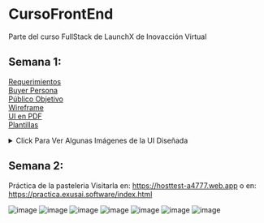 # CursoFrontEnd
Parte del curso FullStack de LaunchX de Inovacción Virtual
## Semana 1:
[Requerimientos](https://github.com/Exusai/CursoFrontEnd/blob/master/01-Intro/Requerimientos%20Abogabot.pdf)\
[Buyer Persona](https://github.com/Exusai/CursoFrontEnd/blob/master/01-Intro/Buyer%20Persona.pdf)\
[Público Objetivo](https://github.com/Exusai/CursoFrontEnd/blob/master/01-Intro/Target%20Audience.pdf)\
[Wireframe](https://github.com/Exusai/CursoFrontEnd/blob/master/01-Intro/WireFrame%20Abogabot.pdf)\
[UI en PDF](https://github.com/Exusai/CursoFrontEnd/blob/master/01-Intro/Abogabot%20UI.pdf)\
[Plantillas](https://github.com/Exusai/CursoFrontEnd/tree/master/01-Intro/Plantillas)
<details>
  <summary>Click Para Ver Algunas Imágenes de la UI Diseñada</summary>
  <p align="center">
    <img src="https://user-images.githubusercontent.com/47704357/156059263-cfe894cd-2e5e-4f43-bd84-3b42888883e9.png">
  </p>
  <p align="center">
    <img src="https://user-images.githubusercontent.com/47704357/156060209-730d497c-799e-44cd-a5c4-2ca48074ec8b.png">
  </p>
  <p align="center">
    <img src="https://user-images.githubusercontent.com/47704357/156060396-aef9ca2c-c849-4d77-9f0b-564ec1050d55.png">
  </p>
  <p align="center">
    <img src="https://user-images.githubusercontent.com/47704357/156060285-2267d7ad-6d25-45be-9e02-bf8f9443bac7.png">
  </p>
  <p align="center">
    <img src="https://user-images.githubusercontent.com/47704357/156060347-574c45de-6b59-4782-9ddf-40c2e37afb3e.png">
  </p>
</details>

## Semana 2:
Práctica de la pasteleria
Visitarla en: https://hosttest-a4777.web.app
o en: https://practica.exusai.software/index.html

![image](https://user-images.githubusercontent.com/47704357/156455692-6d371bf4-08b4-40d5-8a9b-2037e7af0ed4.png)
![image](https://user-images.githubusercontent.com/47704357/156455769-4ac1742b-b54e-410a-91ed-8e70f2f102c9.png)
![image](https://user-images.githubusercontent.com/47704357/156455997-d28c926c-d6df-4600-9209-55acf00548b1.png)
![image](https://user-images.githubusercontent.com/47704357/156456023-4ee88d9a-31fa-40a8-97f5-c7db02aca98b.png)
![image](https://user-images.githubusercontent.com/47704357/156456205-d8900280-4632-4bba-a821-2634139f24d8.png)
![image](https://user-images.githubusercontent.com/47704357/156456337-00dc4cd7-e073-4978-8b9c-3f9460cb00bf.png)
![image](https://user-images.githubusercontent.com/47704357/156456381-d745fadb-f735-4b5d-81ba-27e07ca6f7ac.png)





